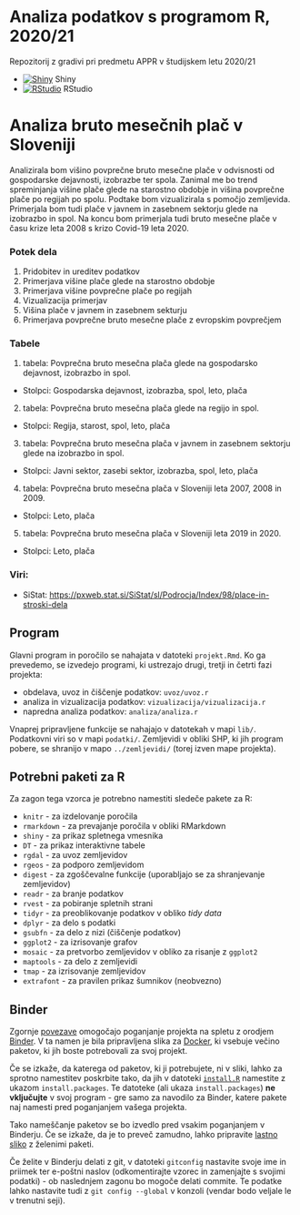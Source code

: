 # Analiza podatkov s programom R, 2020/21

Repozitorij z gradivi pri predmetu APPR v študijskem letu 2020/21

* [![Shiny](http://mybinder.org/badge.svg)](http://mybinder.org/v2/gh/nezakrzan/APPR-2020-21/master?urlpath=shiny/APPR-2020-21/projekt.Rmd) Shiny
* [![RStudio](http://mybinder.org/badge.svg)](http://mybinder.org/v2/gh/nezakrzan/APPR-2020-21/master?urlpath=rstudio) RStudio

# Analiza bruto mesečnih plač v Sloveniji

Analizirala bom višino povprečne bruto mesečne plače v odvisnosti od gospodarske dejavnosti, izobrazbe ter spola. Zanimal me bo trend spreminjanja višine plače glede na starostno obdobje in višina povprečne plače po regijah po spolu. Podtake bom vizualizirala s pomočjo zemljevida.
Primerjala bom tudi plače v javnem in zasebnem sektorju glede na izobrazbo in spol.
Na koncu bom primerjala tudi bruto mesečne plače v času krize leta 2008 s krizo Covid-19 leta 2020.

### Potek dela
1. Pridobitev in ureditev podatkov
2. Primerjava višine plače glede na starostno obdobje
3. Primerjava višine povprečne plače po regijah
4. Vizualizacija primerjav
5. Višina plače v javnem in zasebnem sekturju
6. Primerjava povprečne bruto mesečne plače z evropskim povprečjem

### Tabele

1. tabela: Povprečna bruto mesečna plača glede na gospodarsko dejavnost, izobrazbo in spol.
* Stolpci: Gospodarska dejavnost, izobrazba, spol, leto, plača

2. tabela: Povprečna bruto mesečna plača glede na regijo in spol.
* Stolpci: Regija, starost, spol, leto, plača

3. tabela: Povprečna bruto mesečna plača v javnem in zasebnem sektorju glede na izobrazbo in spol.
* Stolpci: Javni sektor, zasebi sektor, izobrazba, spol, leto, plača

4. tabela: Povprečna bruto mesečna plača v Sloveniji leta 2007, 2008 in 2009.
* Stolpci: Leto, plača

5. tabela: Povprečna bruto mesečna plača v Sloveniji leta 2019 in 2020.
* Stolpci: Leto, plača


### Viri:
* SiStat: https://pxweb.stat.si/SiStat/sl/Podrocja/Index/98/place-in-stroski-dela


## Program

Glavni program in poročilo se nahajata v datoteki `projekt.Rmd`.
Ko ga prevedemo, se izvedejo programi, ki ustrezajo drugi, tretji in četrti fazi projekta:

* obdelava, uvoz in čiščenje podatkov: `uvoz/uvoz.r`
* analiza in vizualizacija podatkov: `vizualizacija/vizualizacija.r`
* napredna analiza podatkov: `analiza/analiza.r`

Vnaprej pripravljene funkcije se nahajajo v datotekah v mapi `lib/`.
Podatkovni viri so v mapi `podatki/`.
Zemljevidi v obliki SHP, ki jih program pobere,
se shranijo v mapo `../zemljevidi/` (torej izven mape projekta).

## Potrebni paketi za R

Za zagon tega vzorca je potrebno namestiti sledeče pakete za R:

* `knitr` - za izdelovanje poročila
* `rmarkdown` - za prevajanje poročila v obliki RMarkdown
* `shiny` - za prikaz spletnega vmesnika
* `DT` - za prikaz interaktivne tabele
* `rgdal` - za uvoz zemljevidov
* `rgeos` - za podporo zemljevidom
* `digest` - za zgoščevalne funkcije (uporabljajo se za shranjevanje zemljevidov)
* `readr` - za branje podatkov
* `rvest` - za pobiranje spletnih strani
* `tidyr` - za preoblikovanje podatkov v obliko *tidy data*
* `dplyr` - za delo s podatki
* `gsubfn` - za delo z nizi (čiščenje podatkov)
* `ggplot2` - za izrisovanje grafov
* `mosaic` - za pretvorbo zemljevidov v obliko za risanje z `ggplot2`
* `maptools` - za delo z zemljevidi
* `tmap` - za izrisovanje zemljevidov
* `extrafont` - za pravilen prikaz šumnikov (neobvezno)

## Binder

Zgornje [povezave](#analiza-podatkov-s-programom-r-202021)
omogočajo poganjanje projekta na spletu z orodjem [Binder](https://mybinder.org/).
V ta namen je bila pripravljena slika za [Docker](https://www.docker.com/),
ki vsebuje večino paketov, ki jih boste potrebovali za svoj projekt.

Če se izkaže, da katerega od paketov, ki ji potrebujete, ni v sliki,
lahko za sprotno namestitev poskrbite tako,
da jih v datoteki [`install.R`](install.R) namestite z ukazom `install.packages`.
Te datoteke (ali ukaza `install.packages`) **ne vključujte** v svoj program -
gre samo za navodilo za Binder, katere pakete naj namesti pred poganjanjem vašega projekta.

Tako nameščanje paketov se bo izvedlo pred vsakim poganjanjem v Binderju.
Če se izkaže, da je to preveč zamudno,
lahko pripravite [lastno sliko](https://github.com/jaanos/APPR-docker) z želenimi paketi.

Če želite v Binderju delati z git,
v datoteki `gitconfig` nastavite svoje ime in priimek ter e-poštni naslov
(odkomentirajte vzorec in zamenjajte s svojimi podatki) -
ob naslednjem zagonu bo mogoče delati commite.
Te podatke lahko nastavite tudi z `git config --global` v konzoli
(vendar bodo veljale le v trenutni seji).
